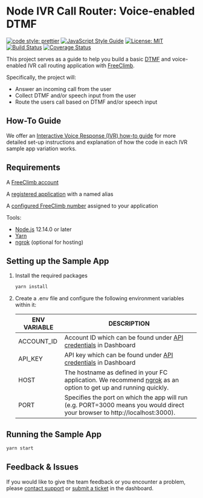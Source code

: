# Node IVR Call Router: Voice-enabled DTMF

[![code style: prettier](https://img.shields.io/badge/code_style-prettier-ff69b4.svg?style=flat-square)](https://github.com/prettier/prettier)
[![JavaScript Style Guide](https://img.shields.io/badge/code_style-standard-brightgreen.svg)](https://standardjs.com)
[![License: MIT](https://img.shields.io/badge/License-MIT-green.svg)](https://opensource.org/licenses/MIT)
[![Build Status](https://github.com/FreeClimbAPI/Node-IVR-Sample-Apps/actions/workflows/node-ivr-sample-app-call-router-2.0.yaml/badge.svg)](https://github.com/FreeClimbAPI/Node-IVR-Sample-Apps/actions/workflows/node-ivr-sample-app-call-router-2.0.yaml)
[![Coverage Status](https://coveralls.io/repos/github/FreeClimbAPI/Node-2FA-Tutorial/badge.svg?branch=master)](https://coveralls.io/github/FreeClimbAPI/Node-IVR-Sample-Apps?branch=master)

This project serves as a guide to help you build a basic [DTMF](https://en.wikipedia.org/wiki/Dual-tone_multi-frequency_signaling) and voice-enabled IVR call routing application with [FreeClimb](https://docs.freeclimb.com/docs/how-freeclimb-works).

Specifically, the project will:

- Answer an incoming call from the user
- Collect DTMF and/or speech input from the user
- Route the users call based on DTMF and/or speech input

## How-To Guide

We offer an [Interactive Voice Response (IVR) how-to guide](https://docs.freeclimb.com/docs/ivr-call-routing-10) for more detailed set-up instructions and explanation of how the code in each IVR sample app variation works.

## Requirements

A [FreeClimb account](https://www.freeclimb.com/dashboard/signup/)

A [registered application](https://docs.freeclimb.com/docs/registering-and-configuring-an-application#register-an-app) with a named alias

A [configured FreeClimb number](https://docs.freeclimb.com/docs/getting-and-configuring-a-freeclimb-number) assigned to your application

Tools:

- [Node.js](https://nodejs.org/en/download/) 12.14.0 or later
- [Yarn](https://yarnpkg.com/en/)
- [ngrok](https://ngrok.com/download) (optional for hosting)

## Setting up the Sample App

1. Install the required packages

   ```bash
   yarn install
   ```

1. Create a .env file and configure the following environment variables within it:

   | ENV VARIABLE | DESCRIPTION                                                                                                                                  |
   | ------------ | -------------------------------------------------------------------------------------------------------------------------------------------- |
   | ACCOUNT_ID   | Account ID which can be found under [API credentials](https://www.freeclimb.com/dashboard/portal/account/authentication) in Dashboard               |
   | API_KEY   | API key which can be found under [API credentials](https://www.freeclimb.com/dashboard/portal/account/authentication) in Dashboard     |
   | HOST         | The hostname as defined in your FC application. We recommend [ngrok](https://ngrok.com/download) as an option to get up and running quickly. |
   | PORT         | Specifies the port on which the app will run (e.g. PORT=3000 means you would direct your browser to http://localhost:3000).                  |

## Running the Sample App

```bash
yarn start
```

## Feedback & Issues

If you would like to give the team feedback or you encounter a problem, please [contact support](https://www.freeclimb.com/support/) or [submit a ticket](https://freeclimb.com/dashboard/portal/support) in the dashboard.
